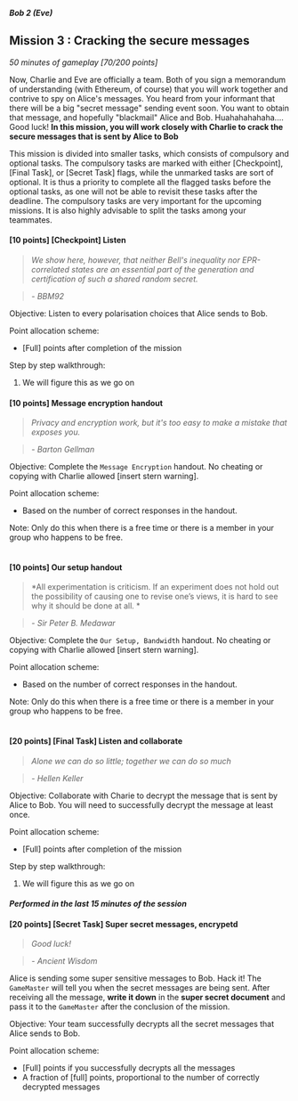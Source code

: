**_Bob 2 (Eve)_**
## Mission 3 : Cracking the secure messages
*50 minutes of gameplay [70/200 points]*

Now, Charlie and Eve are officially a team. Both of you sign a memorandum of understanding (with Ethereum, of course) that you will work together and contrive to spy on Alice's messages. You heard from your informant that there will be a big "secret message" sending event soon. You want to obtain that message, and hopefully "blackmail" Alice and Bob. Huahahahahaha.... Good luck!
**In this mission, you will work closely with Charlie to crack the secure messages that is sent by Alice to Bob**

This mission is divided into smaller tasks, which consists of compulsory and optional tasks. The compulsory tasks are marked with either [Checkpoint], [Final Task], or [Secret Task] flags, while the unmarked tasks are sort of optional. It is thus a priority to complete all the flagged tasks before the optional tasks, as one will not be able to revisit these tasks after the deadline. The compulsory tasks are very important for the upcoming missions. It is also highly advisable to split the tasks among your teammates.

#### [10 points] [Checkpoint] Listen
> *We show here, however, that neither Bell's inequality nor EPR-correlated states are an essential part of the generation and certification
of such a shared random secret.*

> *- BBM92*

Objective: Listen to every polarisation choices that Alice sends to Bob.

Point allocation scheme:
* [Full] points after completion of the mission

Step by step walkthrough:
1. We will figure this as we go on

#### [10 points] Message encryption handout
> *Privacy and encryption work, but it's too easy to make a mistake that exposes you.*

> *- Barton Gellman*

Objective: Complete the `Message Encryption` handout. No cheating or copying with Charlie allowed [insert stern warning].

Point allocation scheme:
* Based on the number of correct responses in the handout.

Note: Only do this when there is a free time or there is a member in your group who happens to be free.
<br><br>

#### [10 points] Our setup handout
> *All experimentation is criticism. If an experiment does not hold out the possibility of causing one to revise one’s views, it is hard to see why it should be done at all. *

> *- Sir Peter B. Medawar*

Objective: Complete the `Our Setup, Bandwidth` handout. No cheating or copying with Charlie allowed [insert stern warning].

Point allocation scheme:
* Based on the number of correct responses in the handout.

Note: Only do this when there is a free time or there is a member in your group who happens to be free.
<br><br>

#### [20 points] [Final Task] Listen and collaborate
> *Alone we can do so little; together we can do so much*

> *- Hellen Keller*


Objective: Collaborate with Charie to decrypt the message that is sent by Alice to Bob. You will need to successfully decrypt the message at least once.

Point allocation scheme:
* [Full] points after completion of the mission

Step by step walkthrough:
1. We will figure this as we go on

#### *Performed in the last 15 minutes of the session*
#### [20 points] [Secret Task] Super secret messages, encrypetd
> *Good luck!*

> *- Ancient Wisdom*

Alice is sending some super sensitive messages to Bob. Hack it! The `GameMaster` will tell you when the secret messages are being sent. After receiving all the message, **write it down** in the **super secret document** and pass it to the `GameMaster` after the conclusion of the mission.

Objective: Your team successfully decrypts all the secret messages that Alice sends to Bob.

Point allocation scheme:
* [Full] points if you successfully decrypts all the messages
* A fraction of [full] points, proportional to the number of correctly decrypted messages

